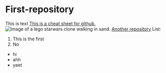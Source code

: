 # First-repository

This is text
[This is a cheat sheet for github.](https://github.com/adam-p/markdown-here/wiki/Markdown-Cheatsheet#links)
![Image of a lego starwars clone walking in sand.](https://images.unsplash.com/photo-1472457897821-70d3819a0e24?ixlib=rb-1.2.1&ixid=MnwxMjA3fDB8MHxwaG90by1wYWdlfHx8fGVufDB8fHx8&auto=format&fit=crop&w=1169&q=80)
[Another repository](https://github.com/max246810/jubilant-conscous)
List:
1. This is the first
2. No

* hi
* ahh
* yeet
